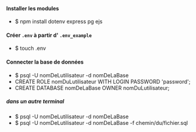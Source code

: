 #### Installer les modules

- $ npm install dotenv express pg ejs

#### Créer `.env` à partir d' `.env_example`

- $ touch .env

#### Connecter la base de données

- $ psql -U nomDeLutilisateur -d nomDeLaBase
- CREATE ROLE nomDuLutilisateur WITH LOGIN PASSWORD 'password';
- CREATE DATABASE nomDeLaBase OWNER nomDuLutilisateur;

##### dans un autre terminal

- $ psql -U nomDeLutilisateur -d nomDeLaBase
- $ psql -U nomDeLutilisateur -d nomDeLaBase -f chemin/du/fichier.sql